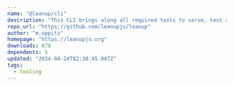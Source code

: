 ```yaml
---
name: "@leanup/cli"
description: "This CLI brings along all required tools to serve, test and build multi framework SPAs"
repo_url: "https://github.com/leanupjs/leanup"
author: "m.oppitz"
homepage: "https://leanupjs.org"
downloads: 678
dependents: 5
updated: "2024-04-24T02:38:45.047Z"
tags: 
  - tooling
---
```

